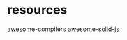 # resources

[awesome-compilers](https://github.com/aalhour/awesome-compilers)
[awesome-solid-js](https://github.com/one-aalam/awesome-solid-js)
